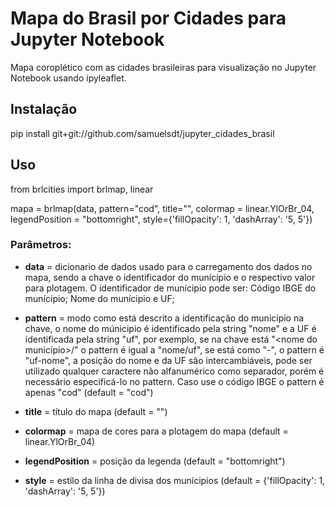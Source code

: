 # Mapa do Brasil por Cidades para Jupyter Notebook
Mapa coroplético com as cidades brasileiras para visualização no Jupyter Notebook usando ipyleaflet.

## Instalação 

pip install git+git://github.com/samuelsdt/jupyter_cidades_brasil

## Uso 

from brlcities import brlmap, linear

mapa = brlmap(data, pattern="cod", title="", colormap = linear.YlOrBr_04, legendPosition = "bottomright", style={'fillOpacity': 1, 'dashArray': '5, 5'})

### Parâmetros:  

- **data** = dicionario de dados usado para o carregamento dos dados no mapa, sendo a chave o identificador do munícipio e o respectivo valor para plotagem. O identificador de munícipio pode ser: Código IBGE do munícipio; Nome do munícipio e UF;

- **pattern** = modo como está descrito a identificação do município na chave, o nome do múnicipio é identificado pela string "nome" e a UF é identificada pela string "uf", por exemplo, se na chave está "<nome do município>/<UF>" o pattern é igual a "nome/uf", se está como "<uf>-<nome>", o pattern é "uf-nome", a posição do nome e da UF são intercambiáveis, pode ser utilizado qualquer caractere não alfanumérico como separador, porém é necessário especificá-lo no pattern. Caso use o código IBGE o pattern é apenas "cod" (default = "cod")

- **title** = título do mapa (default = "") 

- **colormap** = mapa de cores para a plotagem do mapa (default = linear.YlOrBr_04)

- **legendPosition** = posição da legenda (default = "bottomright")

- **style** = estilo da linha de divisa dos munícipios (default = {'fillOpacity': 1, 'dashArray': '5, 5'})
